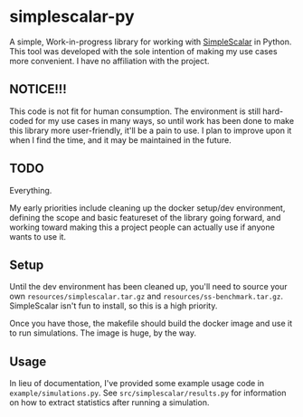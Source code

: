 # simplescalar-py

A simple, Work-in-progress library for working with [SimpleScalar](http://www.simplescalar.com/) in Python. This tool was developed with the sole intention of making my use cases more convenient. I have no affiliation with the project.

## NOTICE!!!

This code is not fit for human consumption. The environment is still hard-coded for my use cases in many ways, so until work has been done to make this library more user-friendly, it'll be a pain to use. I plan to improve upon it when I find the time, and it may be maintained in the future.

## TODO

Everything.

My early priorities include cleaning up the docker setup/dev environment, defining the scope and basic featureset of the library going forward, and working toward making this a project people can actually use if anyone wants to use it.


## Setup

Until the dev environment has been cleaned up, you'll need to source your own `resources/simplescalar.tar.gz` and `resources/ss-benchmark.tar.gz`. SimpleScalar isn't fun to install, so this is a high priority.

Once you have those, the makefile should build the docker image and use it to run simulations. The image is huge, by the way.

## Usage

In lieu of documentation, I've provided some example usage code in `example/simulations.py`. See `src/simplescalar/results.py` for information on how to extract statistics after running a simulation.
